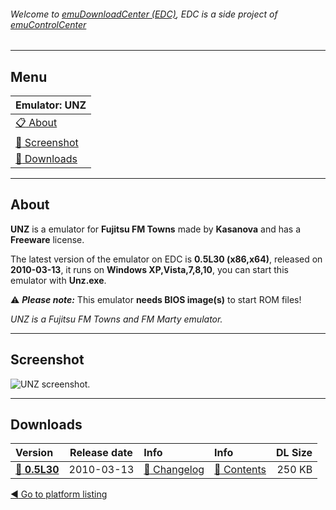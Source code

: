 ###### Welcome to [emuDownloadCenter (EDC)](https://github.com/PhoenixInteractiveNL/emuDownloadCenter/wiki/), EDC is a side project of [emuControlCenter](https://github.com/PhoenixInteractiveNL/emuControlCenter/wiki/)
***
## Menu
| **Emulator: UNZ** |
|:---------|
| [:clipboard: About](#about) |
| [:sunrise: Screenshot](#screenshot) |
| [:floppy_disk: Downloads](#downloads) |
***
## About
**UNZ** is a emulator for **Fujitsu FM Towns** made by **Kasanova** and has a **Freeware** license.

The latest version of the emulator on EDC is **0.5L30 (x86,x64)**, released on **2010-03-13**, it runs on **Windows XP,Vista,7,8,10**, you can start this emulator with **Unz.exe**.

:warning: _**Please note:**_ This emulator **needs BIOS image(s)** to start ROM files!

_UNZ is a Fujitsu FM Towns and FM Marty emulator._
***
## Screenshot
![](https://raw.githubusercontent.com/PhoenixInteractiveNL/emuDownloadCenter/master/hooks/unz/screen.jpg "UNZ screenshot.")
***
## Downloads
| Version  | Release date  | Info       | Info       | DL Size    |
|:---------|:-------------:|:-----------|:-----------|-----------:|
| [:floppy_disk: **0.5L30**](https://github.com/PhoenixInteractiveNL/edc-repo0006/raw/master/unz/0.5L30.7z) | 2010-03-13 | [:page_facing_up: Changelog](https://github.com/PhoenixInteractiveNL/edc-repo0006/blob/master/unz/0.5L30_changelog.txt) | [:mag_right: Contents](https://github.com/PhoenixInteractiveNL/edc-repo0006/blob/master/unz/0.5L30_contents.txt) | 250 KB |

[:arrow_backward: Go to platform listing](https://github.com/PhoenixInteractiveNL/emuDownloadCenter/wiki/EDC-Platform-List)
